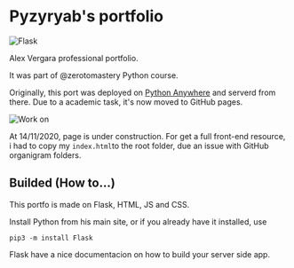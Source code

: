 # Pyzyryab's portfolio

![Flask](https://img.shields.io/badge/Built%20on-Flask-success?style=plastic)

Alex Vergara professional portfolio.

It was part of @zerotomastery Python course.

Originally, this port was deployed on [Python Anywhere](https://www.pythonanywhere.com) and serverd from there.
Due to a academic task, it's now moved to GitHub pages.

![Work on](https://img.shields.io/badge/NOT%20completed(40%)-important?style=plastic)

At 14/11/2020, page is under construction. For get a full front-end resource, i had to copy my `index.html`to the root folder, 
due an issue with GitHub organigram folders.



## Builded (How to...)

This portfo is made on Flask, HTML, JS and CSS.

Install Python from his main site, or if you already have it installed, use

```
pip3 -m install Flask
```

Flask have a nice documentacion on how to build your server side app.

